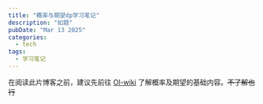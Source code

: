 ```yaml
---
title: "概率与期望dp学习笔记"
description: "如题"
pubDate: "Mar 13 2025"
categories:
  - tech
tags:
  - 学习笔记
---
```


在阅读此片博客之前，建议先前往 [OI-wiki](https://oi.wiki/math/probability/exp-var/) 了解概率及期望的基础内容。~~不了解也行~~


